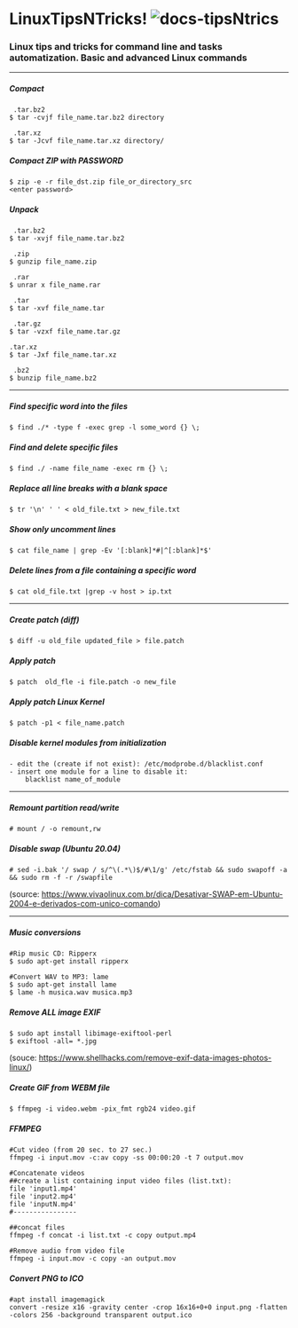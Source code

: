 # LinuxTipsNTricks! ![docs-tipsNtrics](https://img.shields.io/badge/docs-tipsNtricks-green)
### Linux tips and tricks for command line and tasks automatization. Basic and advanced Linux commands

---

##### Compact
```
 .tar.bz2
$ tar -cvjf file_name.tar.bz2 directory

 .tar.xz
$ tar -Jcvf file_name.tar.xz directory/
```

##### Compact ZIP with PASSWORD
```
$ zip -e -r file_dst.zip file_or_directory_src
<enter password>
```

##### Unpack
```
 .tar.bz2
$ tar -xvjf file_name.tar.bz2

 .zip
$ gunzip file_name.zip

 .rar
$ unrar x file_name.rar

 .tar
$ tar -xvf file_name.tar

 .tar.gz
$ tar -vzxf file_name.tar.gz

.tar.xz
$ tar -Jxf file_name.tar.xz

 .bz2
$ bunzip file_name.bz2

```

---

##### Find specific word into the files
```
$ find ./* -type f -exec grep -l some_word {} \;
```

##### Find and delete specific files
```
$ find ./ -name file_name -exec rm {} \;
```

##### Replace all line breaks with a blank space
```
$ tr '\n' ' ' < old_file.txt > new_file.txt
```

##### Show only uncomment lines
```
$ cat file_name | grep -Ev '[:blank]*#|^[:blank]*$'
```

##### Delete lines from a file containing a specific word
```
$ cat old_file.txt |grep -v host > ip.txt
```

---

##### Create patch (diff)
```
$ diff -u old_file updated_file > file.patch
```

##### Apply patch
```
$ patch  old_fle -i file.patch -o new_file
```

##### Apply patch Linux Kernel
```
$ patch -p1 < file_name.patch
```

##### Disable kernel modules from initialization
```
- edit the (create if not exist): /etc/modprobe.d/blacklist.conf
- insert one module for a line to disable it:
	blacklist name_of_module
```

---

##### Remount partition read/write
```
# mount / -o remount,rw
```

##### Disable swap (Ubuntu 20.04)
```
# sed -i.bak '/ swap / s/^\(.*\)$/#\1/g' /etc/fstab && sudo swapoff -a && sudo rm -f -r /swapfile
```
(source: https://www.vivaolinux.com.br/dica/Desativar-SWAP-em-Ubuntu-2004-e-derivados-com-unico-comando)

---

##### Music conversions
```
#Rip music CD: Ripperx
$ sudo apt-get install ripperx
```
```
#Convert WAV to MP3: lame
$ sudo apt-get install lame
$ lame -h musica.wav musica.mp3
```

##### Remove ALL image EXIF
```
$ sudo apt install libimage-exiftool-perl
$ exiftool -all= *.jpg
```
(souce: https://www.shellhacks.com/remove-exif-data-images-photos-linux/)


##### Create GIF from WEBM file
```
$ ffmpeg -i video.webm -pix_fmt rgb24 video.gif
```

##### FFMPEG
```
#Cut video (from 20 sec. to 27 sec.)
ffmpeg -i input.mov -c:av copy -ss 00:00:20 -t 7 output.mov

#Concatenate videos
##create a list containing input video files (list.txt):
file 'input1.mp4'
file 'input2.mp4'
file 'inputN.mp4'
#----------------

##concat files
ffmpeg -f concat -i list.txt -c copy output.mp4

#Remove audio from video file
ffmpeg -i input.mov -c copy -an output.mov
```


##### Convert PNG to ICO
```
#apt install imagemagick
convert -resize x16 -gravity center -crop 16x16+0+0 input.png -flatten -colors 256 -background transparent output.ico
```

